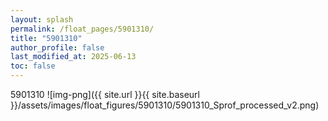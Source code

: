 ```yaml
---
layout: splash
permalink: /float_pages/5901310/
title: "5901310"
author_profile: false
last_modified_at: 2025-06-13
toc: false
---
```

 
5901310
![img-png]({{ site.url }}{{ site.baseurl }}/assets/images/float_figures/5901310/5901310_Sprof_processed_v2.png)